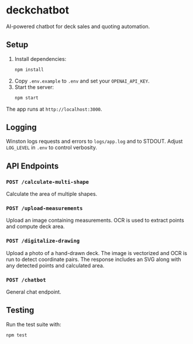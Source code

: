 # deckchatbot

AI-powered chatbot for deck sales and quoting automation.

## Setup

1. Install dependencies:
   ```bash
   npm install
   ```
2. Copy `.env.example` to `.env` and set your `OPENAI_API_KEY`.
3. Start the server:
   ```bash
   npm start
   ```

The app runs at `http://localhost:3000`.

## Logging

Winston logs requests and errors to `logs/app.log` and to STDOUT. Adjust `LOG_LEVEL` in `.env` to control verbosity.

## API Endpoints

### `POST /calculate-multi-shape`
Calculate the area of multiple shapes.

### `POST /upload-measurements`
Upload an image containing measurements. OCR is used to extract points and compute deck area.

### `POST /digitalize-drawing`
Upload a photo of a hand-drawn deck. The image is vectorized and OCR is run to detect coordinate pairs. The response includes an SVG along with any detected points and calculated area.

### `POST /chatbot`
General chat endpoint.

## Testing

Run the test suite with:
```bash
npm test
```
